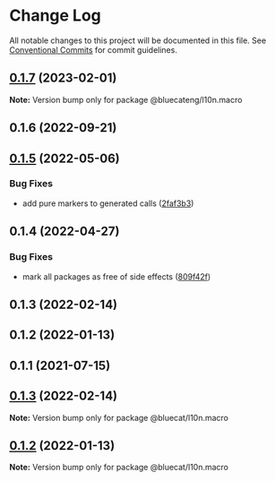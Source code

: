 # Change Log

All notable changes to this project will be documented in this file.
See [Conventional Commits](https://conventionalcommits.org) for commit guidelines.

## [0.1.7](https://github.com/bluecatengineering/l10n-packages/compare/@bluecateng/l10n.macro@0.1.6...@bluecateng/l10n.macro@0.1.7) (2023-02-01)

**Note:** Version bump only for package @bluecateng/l10n.macro

## 0.1.6 (2022-09-21)

## [0.1.5](https://gitlab.bluecatlabs.net/bluecat-uiux/l10n-packages/compare/@bluecat/l10n.macro@0.1.4...@bluecat/l10n.macro@0.1.5) (2022-05-06)

### Bug Fixes

- add pure markers to generated calls ([2faf3b3](https://gitlab.bluecatlabs.net/bluecat-uiux/l10n-packages/commit/2faf3b3f1740e1d9443b32589635d3fb87d580c5))

## 0.1.4 (2022-04-27)

### Bug Fixes

- mark all packages as free of side effects ([809f42f](https://gitlab.bluecatlabs.net/bluecat-uiux/l10n-packages/commit/809f42f77e2ce31287cd78f599f2e67154b50a84))

## 0.1.3 (2022-02-14)

## 0.1.2 (2022-01-13)

## 0.1.1 (2021-07-15)

## [0.1.3](https://gitlab.bluecatlabs.net/bluecat-uiux/l10n-packages/compare/v0.1.2...v0.1.3) (2022-02-14)

**Note:** Version bump only for package @bluecat/l10n.macro

## [0.1.2](https://gitlab.bluecatlabs.net/bluecat-uiux/l10n-packages/compare/v0.1.1...v0.1.2) (2022-01-13)

**Note:** Version bump only for package @bluecat/l10n.macro
